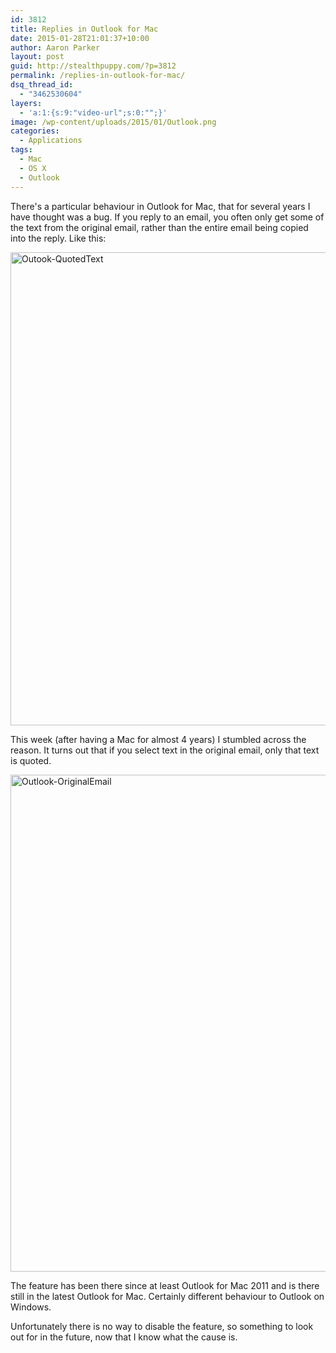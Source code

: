 ```yaml
---
id: 3812
title: Replies in Outlook for Mac
date: 2015-01-28T21:01:37+10:00
author: Aaron Parker
layout: post
guid: http://stealthpuppy.com/?p=3812
permalink: /replies-in-outlook-for-mac/
dsq_thread_id:
  - "3462530604"
layers:
  - 'a:1:{s:9:"video-url";s:0:"";}'
image: /wp-content/uploads/2015/01/Outlook.png
categories:
  - Applications
tags:
  - Mac
  - OS X
  - Outlook
---
```

There's a particular behaviour in Outlook for Mac, that for several years I have thought was a bug. If you reply to an email, you often only get some of the text from the original email, rather than the entire email being copied into the reply. Like this:

<img class="alignnone size-full wp-image-3814" src="http://stealthpuppy.com/wp-content/uploads/2015/01/Outook-QuotedText.png" alt="Outook-QuotedText" width="1020" height="757" srcset="https://stealthpuppy.com/wp-content/uploads/2015/01/Outook-QuotedText.png 1020w, https://stealthpuppy.com/wp-content/uploads/2015/01/Outook-QuotedText-150x111.png 150w, https://stealthpuppy.com/wp-content/uploads/2015/01/Outook-QuotedText-300x223.png 300w, https://stealthpuppy.com/wp-content/uploads/2015/01/Outook-QuotedText-624x463.png 624w" sizes="(max-width: 1020px) 100vw, 1020px" /> 

This week (after having a Mac for almost 4 years) I stumbled across the reason. It turns out that if you select text in the original email, only that text is quoted.

<img class="alignnone size-full wp-image-3813" src="http://stealthpuppy.com/wp-content/uploads/2015/01/Outlook-OriginalEmail.png" alt="Outlook-OriginalEmail" width="1090" height="795" srcset="https://stealthpuppy.com/wp-content/uploads/2015/01/Outlook-OriginalEmail.png 1090w, https://stealthpuppy.com/wp-content/uploads/2015/01/Outlook-OriginalEmail-150x109.png 150w, https://stealthpuppy.com/wp-content/uploads/2015/01/Outlook-OriginalEmail-300x219.png 300w, https://stealthpuppy.com/wp-content/uploads/2015/01/Outlook-OriginalEmail-1024x747.png 1024w, https://stealthpuppy.com/wp-content/uploads/2015/01/Outlook-OriginalEmail-624x455.png 624w" sizes="(max-width: 1090px) 100vw, 1090px" /> 

The feature has been there since at least Outlook for Mac 2011 and is there still in the latest Outlook for Mac. Certainly different behaviour to Outlook on Windows.

Unfortunately there is no way to disable the feature, so something to look out for in the future, now that I know what the cause is.